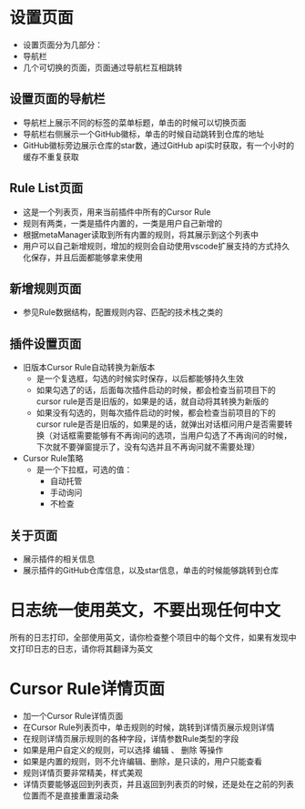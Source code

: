 





# 设置页面
- 设置页面分为几部分：
- 导航栏
- 几个可切换的页面，页面通过导航栏互相跳转

## 设置页面的导航栏
- 导航栏上展示不同的标签的菜单标题，单击的时候可以切换页面
- 导航栏右侧展示一个GitHub徽标，单击的时候自动跳转到仓库的地址
- GitHub徽标旁边展示仓库的star数，通过GitHub api实时获取，有一个小时的缓存不重复获取

## Rule List页面
- 这是一个列表页，用来当前插件中所有的Cursor Rule
- 规则有两类，一类是插件内置的，一类是用户自己新增的
- 根据metaManager读取到所有内置的规则，将其展示到这个列表中
- 用户可以自己新增规则，增加的规则会自动使用vscode扩展支持的方式持久化保存，并且后面都能够拿来使用


## 新增规则页面
- 参见Rule数据结构，配置规则内容、匹配的技术栈之类的


## 插件设置页面
- 旧版本Cursor Rule自动转换为新版本
    - 是一个复选框，勾选的时候实时保存，以后都能够持久生效
    - 如果勾选了的话，后面每次插件启动的时候，都会检查当前项目下的cursor rule是否是旧版的，如果是的话，就自动将其转换为新版的
    - 如果没有勾选的，则每次插件启动的时候，都会检查当前项目的下的cursor rule是否是旧版的，如果是的话，就弹出对话框问用户是否需要转换（对话框需要能够有不再询问的选项，当用户勾选了不再询问的时候，下次就不要弹窗提示了，没有勾选并且不再询问就不需要处理）
- Cursor Rule策略
    - 是一个下拉框，可选的值：
        - 自动托管
        - 手动询问
        - 不检查

## 关于页面
- 展示插件的相关信息
- 展示插件的GitHub仓库信息，以及star信息，单击的时候能够跳转到仓库 









# 日志统一使用英文，不要出现任何中文 
所有的日志打印，全部使用英文，请你检查整个项目中的每个文件，如果有发现中文打印日志的日志，请你将其翻译为英文 




# Cursor Rule详情页面
- 加一个Cursor Rule详情页面
- 在Cursor Rule列表页中，单击规则的时候，跳转到详情页展示规则详情
- 在规则详情页展示规则的各种字段，详情参数Rule类型的字段
- 如果是用户自定义的规则，可以选择 编辑 、 删除 等操作
- 如果是内置的规则，则不允许编辑、删除，是只读的，用户只能查看
- 规则详情页要非常精美，样式美观
- 详情页要能够返回到列表页，并且返回到列表页的时候，还是处在之前的列表位置而不是直接重置滚动条























































































